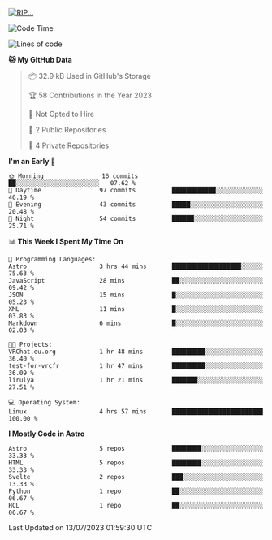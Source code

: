 <p align="left">
  <a href="https://lirulya.github.io" title="Lirulya's Website">
    <img src="https://lanyard.cnrad.dev/api/1114315217640362107?theme=dark&hideStatus=true" alt="RIP...">
  </a>
</p>

<!--START_SECTION:waka-->
![Code Time](http://img.shields.io/badge/Code%20Time-4%20hrs%2057%20mins-blue)

![Lines of code](https://img.shields.io/badge/From%20Hello%20World%20I%27ve%20Written-63.8%20thousand%20lines%20of%20code-blue)

**🐱 My GitHub Data** 

> 📦 32.9 kB Used in GitHub's Storage 
 > 
> 🏆 58 Contributions in the Year 2023
 > 
> 🚫 Not Opted to Hire
 > 
> 📜 2 Public Repositories 
 > 
> 🔑 4 Private Repositories 
 > 
**I'm an Early 🐤** 

```text
🌞 Morning                16 commits          ██░░░░░░░░░░░░░░░░░░░░░░░   07.62 % 
🌆 Daytime                97 commits          ████████████░░░░░░░░░░░░░   46.19 % 
🌃 Evening                43 commits          █████░░░░░░░░░░░░░░░░░░░░   20.48 % 
🌙 Night                  54 commits          ██████░░░░░░░░░░░░░░░░░░░   25.71 % 
```


📊 **This Week I Spent My Time On** 

```text
💬 Programming Languages: 
Astro                    3 hrs 44 mins       ███████████████████░░░░░░   75.63 % 
JavaScript               28 mins             ██░░░░░░░░░░░░░░░░░░░░░░░   09.42 % 
JSON                     15 mins             █░░░░░░░░░░░░░░░░░░░░░░░░   05.23 % 
XML                      11 mins             █░░░░░░░░░░░░░░░░░░░░░░░░   03.83 % 
Markdown                 6 mins              █░░░░░░░░░░░░░░░░░░░░░░░░   02.03 % 

🐱‍💻 Projects: 
VRChat.eu.org            1 hr 48 mins        █████████░░░░░░░░░░░░░░░░   36.40 % 
test-for-vrcfr           1 hr 47 mins        █████████░░░░░░░░░░░░░░░░   36.09 % 
lirulya                  1 hr 21 mins        ███████░░░░░░░░░░░░░░░░░░   27.51 % 

💻 Operating System: 
Linux                    4 hrs 57 mins       █████████████████████████   100.00 % 
```

**I Mostly Code in Astro** 

```text
Astro                    5 repos             ████████░░░░░░░░░░░░░░░░░   33.33 % 
HTML                     5 repos             ████████░░░░░░░░░░░░░░░░░   33.33 % 
Svelte                   2 repos             ███░░░░░░░░░░░░░░░░░░░░░░   13.33 % 
Python                   1 repo              ██░░░░░░░░░░░░░░░░░░░░░░░   06.67 % 
HCL                      1 repo              ██░░░░░░░░░░░░░░░░░░░░░░░   06.67 % 
```




 Last Updated on 13/07/2023 01:59:30 UTC
<!--END_SECTION:waka-->
